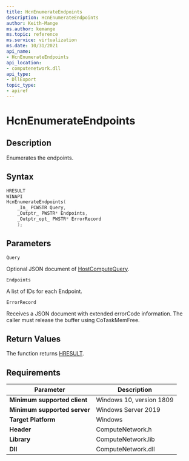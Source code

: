 ```yaml
---
title: HcnEnumerateEndpoints
description: HcnEnumerateEndpoints
author: Keith-Mange
ms.author: kemange
ms.topic: reference
ms.service: virtualization
ms.date: 10/31/2021
api_name:
- HcnEnumerateEndpoints
api_location:
- computenetwork.dll
api_type:
- DllExport
topic_type:
- apiref
---
```

# HcnEnumerateEndpoints

## Description

Enumerates the endpoints.

## Syntax

```cpp
HRESULT
WINAPI
HcnEnumerateEndpoints(
    _In_ PCWSTR Query,
    _Outptr_ PWSTR* Endpoints,
    _Outptr_opt_ PWSTR* ErrorRecord
    );
```

## Parameters

`Query`

Optional JSON document of [HostComputeQuery](./../HNS_Schema.md#HostComputeQuery).

`Endpoints`

A list of IDs for each Endpoint.

`ErrorRecord`

Receives a JSON document with extended errorCode information. The caller must release the buffer using CoTaskMemFree.

## Return Values

The function returns [HRESULT](./HCNHResult.md).

## Requirements

|Parameter|Description|
|---|---|
| **Minimum supported client** | Windows 10, version 1809 |
| **Minimum supported server** | Windows Server 2019 |
| **Target Platform** | Windows |
| **Header** | ComputeNetwork.h |
| **Library** | ComputeNetwork.lib |
| **Dll** | ComputeNetwork.dll |

